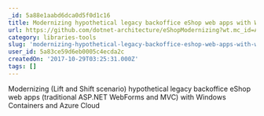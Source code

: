 ```yaml
---
_id: 5a88e1aabd6dca0d5f0d1c16
title: Modernizing hypothetical legacy backoffice eShop web apps with Windows Containers and Azure Cloud
url: https://github.com/dotnet-architecture/eShopModernizing?wt.mc_id=AID642788_EML_5288931
category: libraries-tools
slug: 'modernizing-hypothetical-legacy-backoffice-eshop-web-apps-with-windows-containers-and-azure-cloud'
user_id: 5a83ce59d6eb0005c4ecda2c
createdOn: '2017-10-29T03:25:31.000Z'
tags: []
---
```


Modernizing (Lift and Shift scenario) hypothetical legacy backoffice eShop web apps (traditional ASP.NET WebForms and MVC) with Windows Containers and Azure Cloud
